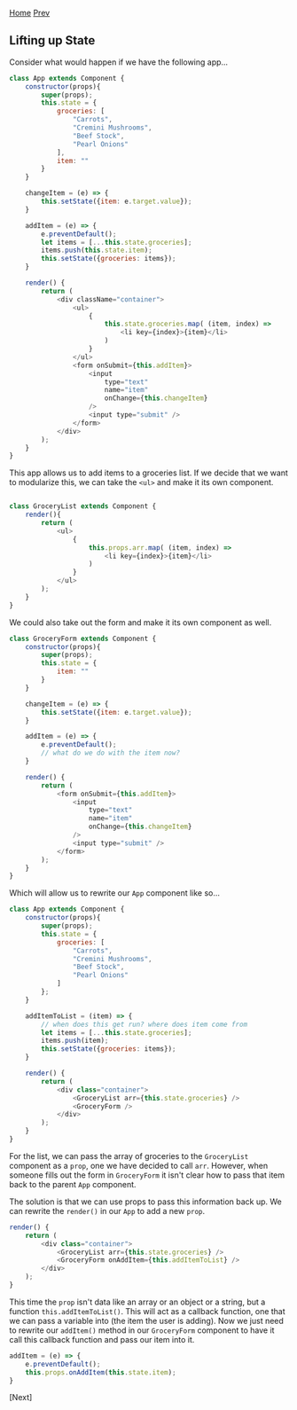 [Home](https://github.com/wgoode3/react-notes/blob/master/README.md)
[Prev](https://github.com/wgoode3/react-notes/blob/master/forms.md)

## Lifting up State

Consider what would happen if we have the following app...

```javascript
class App extends Component {
    constructor(props){
        super(props);
        this.state = {
            groceries: [
                "Carrots",
                "Cremini Mushrooms",
                "Beef Stock",
                "Pearl Onions"
            ],
            item: ""
        }
    }

    changeItem = (e) => {
        this.setState({item: e.target.value});
    }

    addItem = (e) => {
        e.preventDefault();
        let items = [...this.state.groceries];
        items.push(this.state.item);
        this.setState({groceries: items});
    }

    render() {
        return (
            <div className="container">
                <ul>
                    {
                        this.state.groceries.map( (item, index) => 
                            <li key={index}>{item}</li>
                        )
                    }
                </ul>
                <form onSubmit={this.addItem}>
                    <input 
                        type="text" 
                        name="item" 
                        onChange={this.changeItem} 
                    />
                    <input type="submit" />
                </form>
            </div>
        );
    }
}
```

This app allows us to add items to a groceries list. If we decide that we want to modularize this, we can take the ```<ul>``` and make it its own component.

```javascript

class GroceryList extends Component {
    render(){
        return (
            <ul>
                {
                    this.props.arr.map( (item, index) => 
                        <li key={index}>{item}</li>
                    )
                }
            </ul>
        );
    }
}
```

We could also take out the form and make it its own component as well.

```javascript
class GroceryForm extends Component {
    constructor(props){
        super(props);
        this.state = {
            item: ""
        }
    }

    changeItem = (e) => {
        this.setState({item: e.target.value});
    }

    addItem = (e) => {
        e.preventDefault();
        // what do we do with the item now?
    }

    render() {
        return (
            <form onSubmit={this.addItem}>
                <input 
                    type="text" 
                    name="item" 
                    onChange={this.changeItem} 
                />
                <input type="submit" />
            </form>
        );
    }
}
```

Which will allow us to rewrite our ```App``` component like so...

```javascript
class App extends Component {
    constructor(props){
        super(props);
        this.state = {
            groceries: [
                "Carrots",
                "Cremini Mushrooms",
                "Beef Stock",
                "Pearl Onions"
            ]
        };
    }

    addItemToList = (item) => {
        // when does this get run? where does item come from
        let items = [...this.state.groceries];
        items.push(item);
        this.setState({groceries: items});
    }

    render() {
        return (
            <div class="container">
                <GroceryList arr={this.state.groceries} />
                <GroceryForm />
            </div>
        );
    }
}
```

For the list, we can pass the array of groceries to the ```GroceryList``` component as a ```prop```, one we have decided to call ```arr```. However, when someone fills out the form in ```GroceryForm``` it isn't clear how to pass that item back to the parent ```App``` component.

The solution is that we can use props to pass this information back up.
We can rewrite the ```render()``` in our ```App``` to add a new ```prop```.

```javascript
render() {
    return (
        <div class="container">
            <GroceryList arr={this.state.groceries} />
            <GroceryForm onAddItem={this.addItemToList} />
        </div>
    );
}
```

This time the ```prop``` isn't data like an array or an object or a string, but a function ```this.addItemToList()```. This will act as a callback function, one that we can pass a variable into (the item the user is adding). Now we just need to rewrite our ```addItem()``` method in our ```GroceryForm``` component to have it call this callback function and pass our item into it.

```javascript
addItem = (e) => {
    e.preventDefault();
    this.props.onAddItem(this.state.item);
}
```

\[Next\]